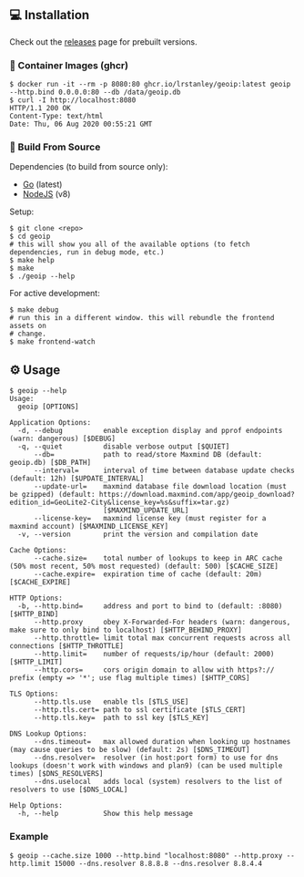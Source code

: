 <!-- template:begin:header -->
<!-- template:end:header -->

<!-- template:begin:toc -->
<!-- template:end:toc -->

## :computer: Installation

Check out the [releases](https://github.com/lrstanley/geoip/releases)
page for prebuilt versions.

### :whale: Container Images (ghcr)

```console
$ docker run -it --rm -p 8080:80 ghcr.io/lrstanley/geoip:latest geoip --http.bind 0.0.0.0:80 --db /data/geoip.db
$ curl -I http://localhost:8080
HTTP/1.1 200 OK
Content-Type: text/html
Date: Thu, 06 Aug 2020 00:55:21 GMT
```

### :toolbox: Build From Source

Dependencies (to build from source only):

   * [Go](https://golang.org/doc/install) (latest)
   * [NodeJS](https://nodejs.org/en/download/) (v8)

Setup:

```console
$ git clone <repo>
$ cd geoip
# this will show you all of the available options (to fetch dependencies, run in debug mode, etc.)
$ make help
$ make
$ ./geoip --help
```

For active development:

```console
$ make debug
# run this in a different window. this will rebundle the frontend assets on
# change.
$ make frontend-watch
```

## :gear: Usage

```console
$ geoip --help
Usage:
  geoip [OPTIONS]

Application Options:
  -d, --debug          enable exception display and pprof endpoints (warn: dangerous) [$DEBUG]
  -q, --quiet          disable verbose output [$QUIET]
      --db=            path to read/store Maxmind DB (default: geoip.db) [$DB_PATH]
      --interval=      interval of time between database update checks (default: 12h) [$UPDATE_INTERVAL]
      --update-url=    maxmind database file download location (must be gzipped) (default: https://download.maxmind.com/app/geoip_download?edition_id=GeoLite2-City&license_key=%s&suffix=tar.gz)
                       [$MAXMIND_UPDATE_URL]
      --license-key=   maxmind license key (must register for a maxmind account) [$MAXMIND_LICENSE_KEY]
  -v, --version        print the version and compilation date

Cache Options:
      --cache.size=    total number of lookups to keep in ARC cache (50% most recent, 50% most requested) (default: 500) [$CACHE_SIZE]
      --cache.expire=  expiration time of cache (default: 20m) [$CACHE_EXPIRE]

HTTP Options:
  -b, --http.bind=     address and port to bind to (default: :8080) [$HTTP_BIND]
      --http.proxy     obey X-Forwarded-For headers (warn: dangerous, make sure to only bind to localhost) [$HTTP_BEHIND_PROXY]
      --http.throttle= limit total max concurrent requests across all connections [$HTTP_THROTTLE]
      --http.limit=    number of requests/ip/hour (default: 2000) [$HTTP_LIMIT]
      --http.cors=     cors origin domain to allow with https?:// prefix (empty => '*'; use flag multiple times) [$HTTP_CORS]

TLS Options:
      --http.tls.use   enable tls [$TLS_USE]
      --http.tls.cert= path to ssl certificate [$TLS_CERT]
      --http.tls.key=  path to ssl key [$TLS_KEY]

DNS Lookup Options:
      --dns.timeout=   max allowed duration when looking up hostnames (may cause queries to be slow) (default: 2s) [$DNS_TIMEOUT]
      --dns.resolver=  resolver (in host:port form) to use for dns lookups (doesn't work with windows and plan9) (can be used multiple times) [$DNS_RESOLVERS]
      --dns.uselocal   adds local (system) resolvers to the list of resolvers to use [$DNS_LOCAL]

Help Options:
  -h, --help           Show this help message

```

### Example

```console
$ geoip --cache.size 1000 --http.bind "localhost:8080" --http.proxy --http.limit 15000 --dns.resolver 8.8.8.8 --dns.resolver 8.8.4.4
```

<!-- template:begin:support -->
<!-- template:end:support -->

<!-- template:begin:contributing -->
<!-- template:end:contributing -->

<!-- template:begin:license -->
<!-- template:end:license -->
